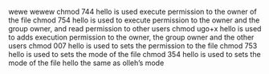 wewe
wewew
chmod 744 hello is used execute permission to the owner of the file
chmod 754 hello is used to  execute permission to the owner and the group owner, and read permission to other users
chmod ugo+x hello is used to adds execution permission to the owner, the group owner and the other users
chmod 007 hello is used to  sets the permission to the file
chmod 753 hello is used to sets the mode of the file
chmod 354 hello is used to  sets the mode of the file hello the same as olleh’s mode 
